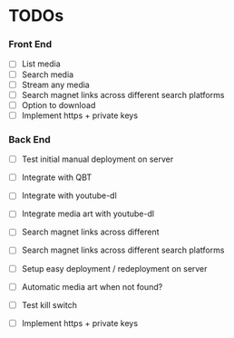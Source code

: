 # TODOs

### Front End
- [ ] List media 
- [ ] Search media
- [ ] Stream any media
- [ ] Search magnet links across different search platforms
- [ ] Option to download
- [ ] Implement https + private keys

### Back End
- [ ] Test initial manual deployment on server
- [ ] Integrate with QBT
- [ ] Integrate with youtube-dl
- [ ] Integrate media art with youtube-dl
- [ ] Search magnet links across different 
- [ ] Search magnet links across different search platforms
- [ ] Setup easy deployment / redeployment on server
- [ ] Automatic media art when not found?
- [ ] Test kill switch
- [ ] Implement https + private keys


